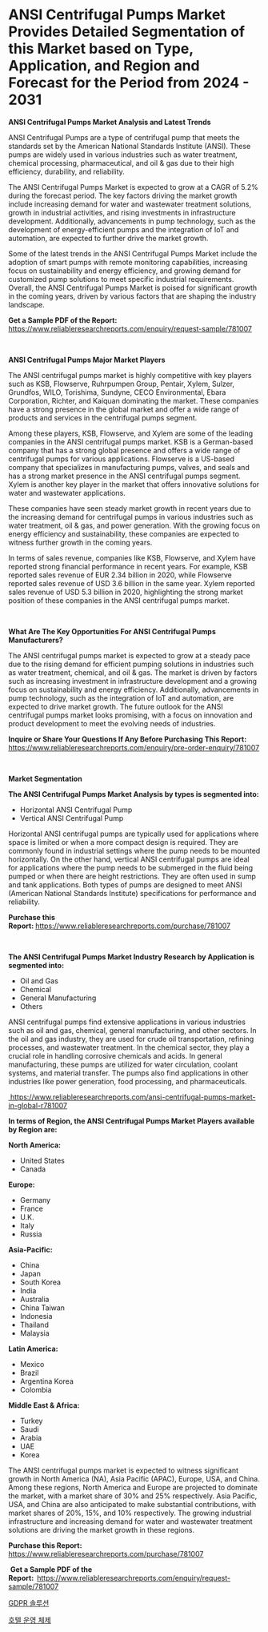 <p><h1>ANSI Centrifugal Pumps Market Provides Detailed Segmentation of this Market based on Type, Application, and Region and Forecast for the Period from 2024 - 2031</h1></p><p><strong>ANSI Centrifugal Pumps Market Analysis and Latest Trends</strong></p>
<p><p>ANSI Centrifugal Pumps are a type of centrifugal pump that meets the standards set by the American National Standards Institute (ANSI). These pumps are widely used in various industries such as water treatment, chemical processing, pharmaceutical, and oil & gas due to their high efficiency, durability, and reliability.</p><p>The ANSI Centrifugal Pumps Market is expected to grow at a CAGR of 5.2% during the forecast period. The key factors driving the market growth include increasing demand for water and wastewater treatment solutions, growth in industrial activities, and rising investments in infrastructure development. Additionally, advancements in pump technology, such as the development of energy-efficient pumps and the integration of IoT and automation, are expected to further drive the market growth.</p><p>Some of the latest trends in the ANSI Centrifugal Pumps Market include the adoption of smart pumps with remote monitoring capabilities, increasing focus on sustainability and energy efficiency, and growing demand for customized pump solutions to meet specific industrial requirements. Overall, the ANSI Centrifugal Pumps Market is poised for significant growth in the coming years, driven by various factors that are shaping the industry landscape.</p></p>
<p><strong>Get a Sample PDF of the Report:&nbsp;</strong> <a href="https://www.reliableresearchreports.com/enquiry/request-sample/781007">https://www.reliableresearchreports.com/enquiry/request-sample/781007</a></p>
<p>&nbsp;</p>
<p><strong>ANSI Centrifugal Pumps Major Market Players</strong></p>
<p><p>The ANSI centrifugal pumps market is highly competitive with key players such as KSB, Flowserve, Ruhrpumpen Group, Pentair, Xylem, Sulzer, Grundfos, WILO, Torishima, Sundyne, CECO Environmental, Ebara Corporation, Richter, and Kaiquan dominating the market. These companies have a strong presence in the global market and offer a wide range of products and services in the centrifugal pumps segment.</p><p>Among these players, KSB, Flowserve, and Xylem are some of the leading companies in the ANSI centrifugal pumps market. KSB is a German-based company that has a strong global presence and offers a wide range of centrifugal pumps for various applications. Flowserve is a US-based company that specializes in manufacturing pumps, valves, and seals and has a strong market presence in the ANSI centrifugal pumps segment. Xylem is another key player in the market that offers innovative solutions for water and wastewater applications.</p><p>These companies have seen steady market growth in recent years due to the increasing demand for centrifugal pumps in various industries such as water treatment, oil & gas, and power generation. With the growing focus on energy efficiency and sustainability, these companies are expected to witness further growth in the coming years.</p><p>In terms of sales revenue, companies like KSB, Flowserve, and Xylem have reported strong financial performance in recent years. For example, KSB reported sales revenue of EUR 2.34 billion in 2020, while Flowserve reported sales revenue of USD 3.6 billion in the same year. Xylem reported sales revenue of USD 5.3 billion in 2020, highlighting the strong market position of these companies in the ANSI centrifugal pumps market.</p></p>
<p>&nbsp;</p>
<p><strong>What Are The Key Opportunities For ANSI Centrifugal Pumps Manufacturers?</strong></p>
<p><p>The ANSI centrifugal pumps market is expected to grow at a steady pace due to the rising demand for efficient pumping solutions in industries such as water treatment, chemical, and oil & gas. The market is driven by factors such as increasing investment in infrastructure development and a growing focus on sustainability and energy efficiency. Additionally, advancements in pump technology, such as the integration of IoT and automation, are expected to drive market growth. The future outlook for the ANSI centrifugal pumps market looks promising, with a focus on innovation and product development to meet the evolving needs of industries.</p></p>
<p><strong>Inquire or Share Your Questions If Any Before Purchasing This Report:</strong> <a href="https://www.reliableresearchreports.com/enquiry/pre-order-enquiry/781007">https://www.reliableresearchreports.com/enquiry/pre-order-enquiry/781007</a></p>
<p>&nbsp;</p>
<p><strong>Market Segmentation</strong></p>
<p><strong>The ANSI Centrifugal Pumps Market Analysis by types is segmented into:</strong></p>
<p><ul><li>Horizontal ANSI Centrifugal Pump</li><li>Vertical ANSI Centrifugal Pump</li></ul></p>
<p><p>Horizontal ANSI centrifugal pumps are typically used for applications where space is limited or when a more compact design is required. They are commonly found in industrial settings where the pump needs to be mounted horizontally. On the other hand, vertical ANSI centrifugal pumps are ideal for applications where the pump needs to be submerged in the fluid being pumped or when there are height restrictions. They are often used in sump and tank applications. Both types of pumps are designed to meet ANSI (American National Standards Institute) specifications for performance and reliability.</p></p>
<p><strong>Purchase this Report:&nbsp;</strong><a href="https://www.reliableresearchreports.com/purchase/781007">https://www.reliableresearchreports.com/purchase/781007</a></p>
<p>&nbsp;</p>
<p><strong>The ANSI Centrifugal Pumps Market Industry Research by Application is segmented into:</strong></p>
<p><ul><li>Oil and Gas</li><li>Chemical</li><li>General Manufacturing</li><li>Others</li></ul></p>
<p><p>ANSI centrifugal pumps find extensive applications in various industries such as oil and gas, chemical, general manufacturing, and other sectors. In the oil and gas industry, they are used for crude oil transportation, refining processes, and wastewater treatment. In the chemical sector, they play a crucial role in handling corrosive chemicals and acids. In general manufacturing, these pumps are utilized for water circulation, coolant systems, and material transfer. The pumps also find applications in other industries like power generation, food processing, and pharmaceuticals.</p></p>
<p><a href="https://www.reliableresearchreports.com/ansi-centrifugal-pumps-market-in-global-r781007">&nbsp;https://www.reliableresearchreports.com/ansi-centrifugal-pumps-market-in-global-r781007</a></p>
<p><strong>In terms of Region, the ANSI Centrifugal Pumps Market Players available by Region are:</strong></p>
<p>
    <p> <strong> North America: </strong>
        <ul>
            <li>United States</li>
            <li>Canada</li>
        </ul>
        </p> 
    <p> <strong> Europe: </strong>
        <ul>
            <li>Germany</li>
            <li>France</li>
            <li>U.K.</li>
            <li>Italy</li>
            <li>Russia</li>
        </ul>
        </p> 
    <p> <strong> Asia-Pacific: </strong>
        <ul>
            <li>China</li>
            <li>Japan</li>
            <li>South Korea</li>
            <li>India</li>
            <li>Australia</li>
            <li>China Taiwan</li>
            <li>Indonesia</li>
            <li>Thailand</li>
            <li>Malaysia</li>
        </ul>
        </p> 
    <p> <strong> Latin America: </strong>
        <ul>
            <li>Mexico</li>
            <li>Brazil</li>
            <li>Argentina Korea</li>
            <li>Colombia</li>
        </ul>
        </p> 
    <p> <strong> Middle East & Africa: </strong>
        <ul>
            <li>Turkey</li>
            <li>Saudi</li>
            <li>Arabia</li>
            <li>UAE</li>
            <li>Korea</li>
        </ul>
    </p>
    </p>
<p><p>The ANSI centrifugal pumps market is expected to witness significant growth in North America (NA), Asia Pacific (APAC), Europe, USA, and China. Among these regions, North America and Europe are projected to dominate the market, with a market share of 30% and 25% respectively. Asia Pacific, USA, and China are also anticipated to make substantial contributions, with market shares of 20%, 15%, and 10% respectively. The growing industrial infrastructure and increasing demand for water and wastewater treatment solutions are driving the market growth in these regions.</p></p>
<p><strong>Purchase this Report: </strong><a href="https://www.reliableresearchreports.com/purchase/781007">https://www.reliableresearchreports.com/purchase/781007</a></p>
<p>&nbsp;<strong>Get a Sample PDF of the Report:&nbsp;&nbsp;</strong><a href="https://www.reliableresearchreports.com/enquiry/request-sample/781007">https://www.reliableresearchreports.com/enquiry/request-sample/781007</a></p>
<p><strong></strong></p>
<p><p><a href="https://medium.com/@johnsonlowe2023_38650/gdpr-%EC%86%94%EB%A3%A8%EC%85%98-%EC%8B%9C%EC%9E%A5-%EC%A7%80%ED%91%9C-%ED%95%B4%EB%8F%85-%EC%8B%9C%EC%9E%A5-%EC%A0%90%EC%9C%A0%EC%9C%A8-%ED%8A%B8%EB%A0%8C%EB%93%9C-%EB%B0%8F-%EC%84%B1%EC%9E%A5-%ED%8C%A8%ED%84%B4-482a937507eb">GDPR 솔루션</a></p><p><a href="https://medium.com/@jomosley1999/%ED%98%B8%ED%85%94-%EC%9A%B4%EC%98%81-%EC%8B%9C%EC%8A%A4%ED%85%9C-%EC%8B%9C%EC%9E%A5-%EA%B7%9C%EB%AA%A8-%EC%8B%9C%EC%9E%A5-%EC%A1%B0%EB%A7%9D%EA%B3%BC-%EC%8B%9C%EC%9E%A5-%EC%98%88%EC%B8%A1-2024%EB%85%84%EB%B6%80%ED%84%B0-2031%EB%85%84-ea40c6f07476">호텔 운영 체제</a></p></p>